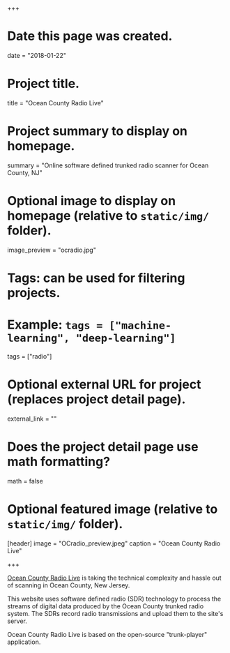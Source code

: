 +++
# Date this page was created.
date = "2018-01-22"

# Project title.
title = "Ocean County Radio Live"

# Project summary to display on homepage.
summary = "Online software defined trunked radio scanner for Ocean County, NJ"

# Optional image to display on homepage (relative to `static/img/` folder).
image_preview = "ocradio.jpg"

# Tags: can be used for filtering projects.
# Example: `tags = ["machine-learning", "deep-learning"]`
tags = ["radio"]

# Optional external URL for project (replaces project detail page).
external_link = ""

# Does the project detail page use math formatting?
math = false

# Optional featured image (relative to `static/img/` folder).
[header]
image = "OCradio_preview.jpeg"
caption = "Ocean County Radio Live"

+++

[Ocean County Radio Live](https://ocradio.live/) is taking the technical complexity and hassle out of scanning in Ocean County, New Jersey.

This website uses software defined radio (SDR) technology to process the streams of digital data produced by the Ocean County trunked radio system. The SDRs record radio transmissions and upload them to the site's server.

Ocean County Radio Live is based on the open-source "trunk-player" application.
